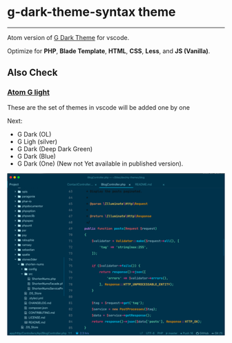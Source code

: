 # g-dark-theme-syntax theme
---
Atom version of [G Dark Theme](https://marketplace.visualstudio.com/items?itemName=StoneC0der.g-dark-theme) for vscode.

Optimize for **PHP**, **Blade Template**, **HTML**, **CSS**, **Less**, and **JS (Vanilla)**.

## Also Check

### [Atom G light](https://atom.io/packages/g-light-theme-syntax)

These are the set of themes in vscode will be added one by one

Next:
- G Dark (OL)
- G Ligh (silver)
- G Dark (Deep Dark Green)
- G Dark (Blue)
- G Dark (One) (New not Yet available in published version).

![Preview](https://raw.githubusercontent.com/stoneC0der/atom-g-dark-theme/master/images/g-dark-default.png)
